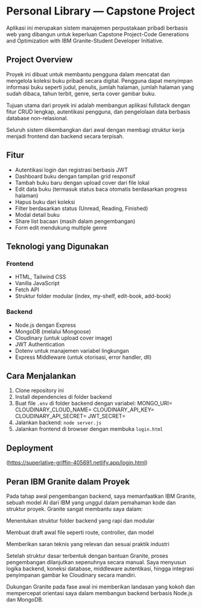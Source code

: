 # Personal Library — Capstone Project

Aplikasi ini merupakan sistem manajemen perpustakaan pribadi berbasis web yang dibangun untuk keperluan Capstone Project-Code Generations and Optimization with IBM Granite-Student Developer Initiative.


## Project Overview

Proyek ini dibuat untuk membantu pengguna dalam mencatat dan mengelola koleksi buku pribadi secara digital. Pengguna dapat menyimpan informasi buku seperti judul, penulis, jumlah halaman, jumlah halaman yang sudah dibaca, tahun terbit, genre, serta cover gambar buku.

Tujuan utama dari proyek ini adalah membangun aplikasi fullstack dengan fitur CRUD lengkap, autentikasi pengguna, dan pengelolaan data berbasis database non-relasional.

Seluruh sistem dikembangkan dari awal dengan membagi struktur kerja menjadi frontend dan backend secara terpisah.


## Fitur

- Autentikasi login dan registrasi berbasis JWT
- Dashboard buku dengan tampilan grid responsif
- Tambah buku baru dengan upload cover dari file lokal
- Edit data buku (termasuk status baca otomatis berdasarkan progress halaman)
- Hapus buku dari koleksi
- Filter berdasarkan status (Unread, Reading, Finished)
- Modal detail buku
- Share list bacaan (masih dalam pengembangan)
- Form edit mendukung multiple genre


## Teknologi yang Digunakan

### Frontend
- HTML, Tailwind CSS
- Vanilla JavaScript
- Fetch API
- Struktur folder modular (index, my-shelf, edit-book, add-book)

### Backend
- Node.js dengan Express
- MongoDB (melalui Mongoose)
- Cloudinary (untuk upload cover image)
- JWT Authentication
- Dotenv untuk manajemen variabel lingkungan
- Express Middleware (untuk otorisasi, error handler, dll)


## Cara Menjalankan

1. Clone repository ini
2. Install dependencies di folder backend
3. Buat file `.env` di folder backend dengan variabel:
    MONGO_URI=
    CLOUDINARY_CLOUD_NAME=
    CLOUDINARY_API_KEY=
    CLOUDINARY_API_SECRET=
    JWT_SECRET=
4. Jalankan backend: `node server.js`
5. Jalankan frontend di browser dengan membuka `login.html`


## Deployment

(https://superlative-griffin-405691.netlify.app/login.html)

## Peran IBM Granite dalam Proyek
Pada tahap awal pengembangan backend, saya memanfaatkan IBM Granite, sebuah model AI dari IBM yang unggul dalam pemahaman kode dan struktur proyek. Granite sangat membantu saya dalam:

Menentukan struktur folder backend yang rapi dan modular

Membuat draft awal file seperti route, controller, dan model

Memberikan saran teknis yang relevan dan sesuai praktik industri

Setelah struktur dasar terbentuk dengan bantuan Granite, proses pengembangan dilanjutkan sepenuhnya secara manual. Saya menyusun logika backend, koneksi database, middleware autentikasi, hingga integrasi penyimpanan gambar ke Cloudinary secara mandiri.

Dukungan Granite pada fase awal ini memberikan landasan yang kokoh dan mempercepat orientasi saya dalam membangun backend berbasis Node.js dan MongoDB.